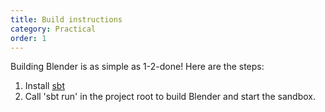 ```yaml
---
title: Build instructions
category: Practical
order: 1
---
```


Building Blender is as simple as 1-2-done! Here are the steps:

1. Install <a href="http://www.scala-sbt.org/">sbt</a>
1. Call 'sbt run' in the project root to build Blender and start the sandbox.
